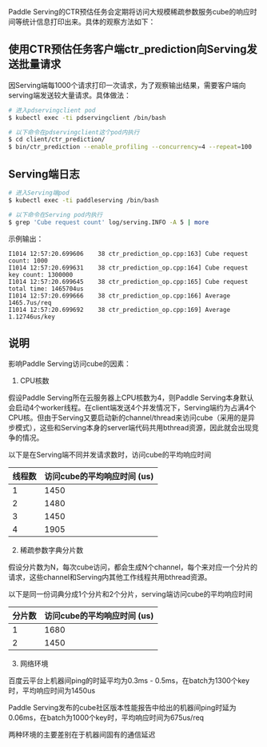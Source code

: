 Paddle Serving的CTR预估任务会定期将访问大规模稀疏参数服务cube的响应时间等统计信息打印出来。具体的观察方法如下：

## 使用CTR预估任务客户端ctr_prediction向Serving发送批量请求

因Serving端每1000个请求打印一次请求，为了观察输出结果，需要客户端向serving端发送较大量请求。具体做法：

```bash
# 进入pdservingclient pod
$ kubectl exec -ti pdservingclient /bin/bash

# 以下命令在pdservingclient这个pod内执行
$ cd client/ctr_prediction/
$ bin/ctr_prediction --enable_profiling --concurrency=4 --repeat=100
```

## Serving端日志

```bash
# 进入Serving端pod
$ kubectl exec -ti paddleserving /bin/bash

# 以下命令在Serving pod内执行
$ grep 'Cube request count' log/serving.INFO -A 5 | more
```

示例输出：
```
I1014 12:57:20.699606    38 ctr_prediction_op.cpp:163] Cube request count: 1000
I1014 12:57:20.699631    38 ctr_prediction_op.cpp:164] Cube request key count: 1300000
I1014 12:57:20.699645    38 ctr_prediction_op.cpp:165] Cube request total time: 1465704us
I1014 12:57:20.699666    38 ctr_prediction_op.cpp:166] Average 1465.7us/req
I1014 12:57:20.699692    38 ctr_prediction_op.cpp:169] Average 1.12746us/key
```

## 说明

影响Paddle Serving访问cube的因素：

1) CPU核数

假设Paddle Serving所在云服务器上CPU核数为4，则Paddle Serving本身默认会启动4个worker线程。在client端发送4个并发情况下，Serving端约为占满4个CPU核。但由于Serving又要启动新的channel/thread来访问cube（采用的是异步模式），这些和Serving本身的server端代码共用bthread资源，因此就会出现竞争的情况。

以下是在Serving端不同并发请求数时，访问cube的平均响应时间

线程数 | 访问cube的平均响应时间 (us)
-------|-------
1 | 1450
2 | 1480
3 | 1450
4 | 1905


2) 稀疏参数字典分片数

假设分片数为N，每次cube访问，都会生成N个channel，每个来对应一个分片的请求，这些channel和Serving内其他工作线程共用bthread资源。

以下是同一份词典分成1个分片和2个分片，serving端访问cube的平均响应时间

分片数 | 访问cube的平均响应时间 (us)
-------|--------------------------
1 | 1680
2 | 1450

3) 网络环境

百度云平台上机器间ping的时延平均为0.3ms - 0.5ms，在batch为1300个key时，平均响应时间为1450us

Paddle Serving发布的cube社区版本性能报告中给出的机器间ping时延为0.06ms，在batch为1000个key时，平均响应时间为675us/req

两种环境的主要差别在于机器间固有的通信延迟

